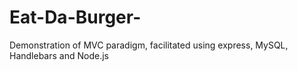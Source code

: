 # Eat-Da-Burger-
Demonstration of MVC paradigm, facilitated using express, MySQL, Handlebars and Node.js
